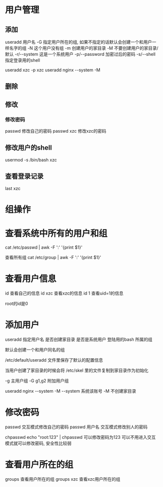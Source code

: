 # 用户管理 #
## 添加 ##
useradd 用户名
-G 指定用户所在的组, 如果不指定的话默认会创建一个和用户一样名字的组
-N 这个用户没有组
-m 创建用户的家目录
-M 不要创建用户的家目录/默认
-r/--system 这是一个系统用户
-p/--password 加密过后的密码
-s/--shell 指定登录用的shell

useradd xzc -p xzc
useradd nginx --system -M



## 删除 ##
## 修改 ##
### 修改密码 ###
passwd 修改自己的密码
passwd xzc 修改xzc的密码


## 修改用户的shell ##
usermod -s /bin/bash xzc

## 查看登录记录 ##
last xzc



# 组操作 #




# 查看系统中所有的用户和组 #
cat /etc/passwd | awk -F ':' '{print $1}'

查看所有组
cat /etc/group | awk -F ':' '{print $1}'

# 查看用户信息 #
id 查看自己的信息
id xzc 查看xzc的信息
id 1 查看uid=1的信息

root的id是0



# 添加用户 #
useradd
指定用户名 是否创建家目录 是否是系统用户 登陆用的bash 所属的组

默认会创建一个和用户同名的组

/etc/default/useradd 文件里保存了默认的配置信息

当用户创建了家目录的时候会将 /etc/skel 里的文件复制到家目录作为初始化

-g 主用户组
-G g1,g2 附加用户组

useradd nginx --system -M
--system 系统该账号
-M 不创建家目录

# 修改密码 #
passwd 交互模式修改自己的密码
passwd 用户名 交互模式修改别人的密码

chpasswd
echo "root:123" | chpasswd 可以修改密码为123
可以不用进入交互模式就可以修改密码, 安全性比较弱

# 查看用户所在的组 #
groups 查看用户所在的组
groups xzc 查看xzc用户所在的组
